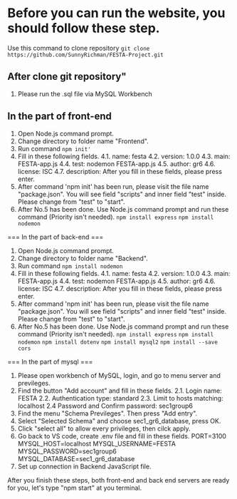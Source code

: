 # Before you can run the website, you should follow these step.

Use this command to clone repository
```git clone https://github.com/SunnyRichman/FESTA-Project.git```
## After clone git repository"
1. Please run the .sql file via MySQL Workbench

## In the part of front-end 
1. Open Node.js command prompt.
2. Change directory to folder name "Frontend".
3. Run command
```npm init'```
4. Fill in these following fields.
	4.1. name: festa
	4.2. version: 1.0.0
	4.3. main: FESTA-app.js
	4.4. test: nodemon FESTA-app.js
	4.5. author: gr6
	4.6. license: ISC
	4.7. description: <leave it empty>
	After you fill in these fields, please press enter.
6. After command 'npm init' has been run, please visit the file name "package.json". You will see field "scripts" and inner field "test" inside. Please change from "test" to "start".
7. After No.5 has been done. Use Node.js command prompt and run these command (Priority isn't needed).
```npm install express```
```npm install nodemon```

=== In the part of back-end ===
1. Open Node.js command prompt.
2. Change directory to folder name "Backend".
3. Run command
```npm install nodemon```
4. Fill in these following fields.
	4.1. name: festa
	4.2. version: 1.0.0
	4.3. main: FESTA-app.js
	4.4. test: nodemon FESTA-app.js
	4.5. author: gr6
	4.6. license: ISC
	4.7. description: <leave it empty>
	After you fill in these fields, please press enter.
6. After command 'npm init' has been run, please visit the file name "package.json". You will see field "scripts" and inner field "test" inside. Please change from "test" to "start".
7. After No.5 has been done. Use Node.js command prompt and run these command (Priority isn't needed).
```npm install express```
```npm install nodemon```
```npm install dotenv```
```npm install mysql2```
```npm install --save cors```

=== In the part of mysql ===
1. Please open workbench of MySQL, login, and go to menu server and previleges.
2. Find the button "Add account" and fill in these fields.
	2.1. Login name: FESTA
	2.2. Authentication type: standard
	2.3. Limit to hosts matching: localhost
	2.4 Password and Confirm password: sec1group6
3. Find the menu "Schema Previleges". Then press "Add entry".
4. Select "Selected Schema" and choose sec1_gr6_database, press OK.
5. Click "select all" to allow every privileges, then cilck apply.
6. Go back to VS code, create .env file and fill in these fields.
	PORT=3100
	MYSQL_HOST=localhost
	MYSQL_USERNAME=FESTA
	MYSQL_PASSWORD=sec1group6
	MYSQL_DATABASE=sec1_gr6_database
7. Set up connection in Backend JavaScript file.

After you finish these steps, both front-end and back end servers are ready for you, let's type "npm start" at you terminal.
